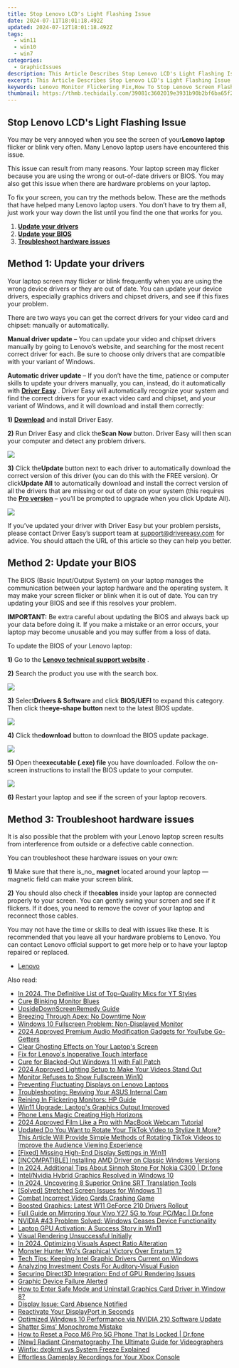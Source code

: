 ```yaml
---
title: Stop Lenovo LCD's Light Flashing Issue
date: 2024-07-11T18:01:18.492Z
updated: 2024-07-12T18:01:18.492Z
tags:
  - win11
  - win10
  - win7
categories:
  - GraphicIssues
description: This Article Describes Stop Lenovo LCD's Light Flashing Issue
excerpt: This Article Describes Stop Lenovo LCD's Light Flashing Issue
keywords: Lenovo Monitor Flickering Fix,How To Stop Lenovo Screen Flashing,Lenovo LCD Flicker Troubleshooting Guide,Resolve Lenovo Display Flashing Issue,Stop LCD Brightness Flicker on Lenovo,Lenovo Monitor Flashing Error Fix,Troubleshoot Lenovo Display Flicker Problem
thumbnail: https://thmb.techidaily.com/39081c3602019e3931b90b2bf6ba65f285840198c689fcbfa16aad9f4c667d5e.jpg
---
```


## Stop Lenovo LCD's Light Flashing Issue

 You may be very annoyed when you see the screen of your**Lenovo laptop** flicker or blink very often. Many Lenovo laptop users have encountered this issue.

 This issue can result from many reasons. Your laptop screen may flicker because you are using the wrong or out-of-date drivers or BIOS. You may also get this issue when there are hardware problems on your laptop.

 To fix your screen, you can try the methods below. These are the methods that have helped many Lenovo laptop users. You don’t have to try them all, just work your way down the list until you find the one that works for you.

1. **[Update your drivers](#a)**
2. **[Update your BIOS](#b)**
3. **[Troubleshoot hardware issues](#c)**

## Method 1: Update your drivers

 Your laptop screen may flicker or blink frequently when you are using the wrong device drivers or they are out of date. You can update your device drivers, especially graphics drivers and chipset drivers, and see if this fixes your problem.

 There are two ways you can get the correct drivers for your video card and chipset: manually or automatically.

**Manual driver update** – You can update your video and chipset drivers manually by going to Lenovo’s website, and searching for the most recent correct driver for each. Be sure to choose only drivers that are compatible with your variant of Windows.

**Automatic driver update** – If you don’t have the time, patience or computer skills to update your drivers manually, you can, instead, do it automatically with [**Driver Easy**](https://tools.techidaily.com/drivereasy/download/) . Driver Easy will automatically recognize your system and find the correct drivers for your exact video card and chipset, and your variant of Windows, and it will download and install them correctly:

**1)** [**Download**](https://tools.techidaily.com/drivereasy/download/) and install Driver Easy.

**2)** Run Driver Easy and click the**Scan Now** button. Driver Easy will then scan your computer and detect any problem drivers.

![](https://images.drivereasy.com/wp-content/uploads/2017/07/img_597858796d417.png)

**3)**  Click the**Update** button next to each driver to automatically download the correct version of this driver (you can do this with the FREE version). Or click**Update All** to automatically download and install the correct version of all the drivers that are missing or out of date on your system (this requires the [**Pro version**](https://tools.techidaily.com/drivereasy/download/) – you’ll be prompted to upgrade when you click Update All).

![](https://images.drivereasy.com/wp-content/uploads/2017/07/img_597859a7e365f.jpg)

 If you’ve updated your driver with Driver Easy but your problem persists, please contact Driver Easy’s support team at <support@drivereasy.com> for advice. You should attach the URL of this article so they can help you better.

## Method 2: Update your BIOS

 The BIOS (Basic Input/Output System) on your laptop manages the communication between your laptop hardware and the operating system. It may make your screen flicker or blink when it is out of date. You can try updating your BIOS and see if this resolves your problem.

**IMPORTANT:** Be extra careful about updating the BIOS and always back up your data before doing it. If you make a mistake or an error occurs, your laptop may become unusable and you may suffer from a loss of data.

To update the BIOS of your Lenovo laptop:

**1)** Go to the [**Lenovo technical support website**](https://shop-links.co/link/?exclusive=1&publisher_slug=itechdaily19598&url=http%3A%2F%2Fpcsupport.lenovo.com%2Fus%2Fen%2F) .

**2)**  Search the product you use with the search box.

![](https://images.drivereasy.com/wp-content/uploads/2017/07/img_59795b8f49038.jpg)

**3)**  Select**Drivers & Software** and click **BIOS/UEFI** to expand this category. Then click the**eye-shape button** next to the latest BIOS update.

![](https://images.drivereasy.com/wp-content/uploads/2017/07/img_59795c2f6d56b.jpg)

**4)**  Click the**download** button to download the BIOS update package.

![](https://images.drivereasy.com/wp-content/uploads/2017/07/img_59795ce5b8c59.jpg)

**5)**  Open the**executable (.exe) file** you have downloaded. Follow the on-screen instructions to install the BIOS update to your computer.

![](https://images.drivereasy.com/wp-content/uploads/2017/07/img_59795da0904c0.png)

**6)** Restart your laptop and see if the screen of your laptop recovers.

## Method 3: Troubleshoot hardware issues

 It is also possible that the problem with your Lenovo laptop screen results from interference from outside or a defective cable connection.

You can troubleshoot these hardware issues on your own:

**1)** Make sure that there is_no_ **magnet** located around your laptop — magnetic field can make your screen blink.

**2)** You should also check if the**cables** inside your laptop are connected properly to your screen. You can gently swing your screen and see if it flickers. If it does, you need to remove the cover of your laptop and reconnect those cables.

 You may not have the time or skills to deal with issues like these. It is recommended that you leave all your hardware problems to Lenovo. You can contact Lenovo official support to get more help or to have your laptop repaired or replaced.

* [Lenovo](https://tools.techidaily.com/drivereasy/download/)

<ins class="adsbygoogle"
     style="display:block"
     data-ad-format="autorelaxed"
     data-ad-client="ca-pub-7571918770474297"
     data-ad-slot="1223367746"></ins>



<ins class="adsbygoogle"
     style="display:block"
     data-ad-client="ca-pub-7571918770474297"
     data-ad-slot="8358498916"
     data-ad-format="auto"
     data-full-width-responsive="true"></ins>



<span class="atpl-alsoreadstyle">Also read:</span>
<div><ul>
<li><a href="https://youtube-help.techidaily.com/in-2024-the-definitive-list-of-top-quality-mics-for-yt-styles/"><u>In 2024, The Definitive List of Top-Quality Mics for YT Styles</u></a></li>
<li><a href="https://graphic-issues.techidaily.com/cure-blinking-monitor-blues/"><u>Cure Blinking Monitor Blues</u></a></li>
<li><a href="https://graphic-issues.techidaily.com/upsidedownscreenremedy-guide/"><u>UpsideDownScreenRemedy Guide</u></a></li>
<li><a href="https://graphic-issues.techidaily.com/1719817759404-breezing-through-apex-no-downtime-now/"><u>Breezing Through Apex: No Downtime Now</u></a></li>
<li><a href="https://graphic-issues.techidaily.com/windows-10-fullscreen-problem-non-displayed-monitor/"><u>Windows 10 Fullscreen Problem: Non-Displayed Monitor</u></a></li>
<li><a href="https://youtube-stream.techidaily.com/2024-approved-premium-audio-modification-gadgets-for-youtube-go-getters/"><u>2024 Approved  Premium Audio Modification Gadgets for YouTube Go-Getters</u></a></li>
<li><a href="https://graphic-issues.techidaily.com/clear-ghosting-effects-on-your-laptops-screen/"><u>Clear Ghosting Effects on Your Laptop's Screen</u></a></li>
<li><a href="https://graphic-issues.techidaily.com/fix-for-lenovos-inoperative-touch-interface/"><u>Fix for Lenovo's Inoperative Touch Interface</u></a></li>
<li><a href="https://graphic-issues.techidaily.com/cure-for-blacked-out-windows-11-with-fall-patch/"><u>Cure for Blacked-Out Windows 11 with Fall Patch</u></a></li>
<li><a href="https://extra-guidance.techidaily.com/2024-approved-lighting-setup-to-make-your-videos-stand-out/"><u>2024 Approved  Lighting Setup to Make Your Videos Stand Out</u></a></li>
<li><a href="https://graphic-issues.techidaily.com/monitor-refuses-to-show-fullscreen-win10/"><u>Monitor Refuses to Show Fullscreen Win10</u></a></li>
<li><a href="https://graphic-issues.techidaily.com/preventing-fluctuating-displays-on-lenovo-laptops/"><u>Preventing Fluctuating Displays on Lenovo Laptops</u></a></li>
<li><a href="https://graphic-issues.techidaily.com/troubleshooting-reviving-your-asus-internal-cam/"><u>Troubleshooting: Reviving Your ASUS Internal Cam</u></a></li>
<li><a href="https://graphic-issues.techidaily.com/reining-in-flickering-monitors-hp-guide/"><u>Reining In Flickering Monitors: HP Guide</u></a></li>
<li><a href="https://graphic-issues.techidaily.com/win11-upgrade-laptops-graphics-output-improved/"><u>Win11 Upgrade: Laptop's Graphics Output Improved</u></a></li>
<li><a href="https://extra-hints.techidaily.com/phone-lens-magic-creating-high-horizons/"><u>Phone Lens Magic  Creating High Horizons</u></a></li>
<li><a href="https://screen-activity-recording.techidaily.com/2024-approved-film-like-a-pro-with-macbook-webcam-tutorial/"><u>2024 Approved  Film Like a Pro with MacBook Webcam Tutorial</u></a></li>
<li><a href="https://ai-video-editing.techidaily.com/updated-do-you-want-to-rotate-your-tiktok-video-to-stylize-it-more-this-article-will-provide-simple-methods-of-rotating-tiktok-videos-to-improve-the-audienc/"><u>Updated Do You Want to Rotate Your TikTok Video to Stylize It More? This Article Will Provide Simple Methods of Rotating TikTok Videos to Improve the Audience Viewing Experience</u></a></li>
<li><a href="https://graphic-issues.techidaily.com/fixed-missing-high-end-display-settings-in-win11/"><u>[Fixed] Missing High-End Display Settings in Win11</u></a></li>
<li><a href="https://graphic-issues.techidaily.com/incompatible-installing-amd-driver-on-classic-windows-versions/"><u>[INCOMPATIBLE] Installing AMD Driver on Classic Windows Versions</u></a></li>
<li><a href="https://android-pokemon-go.techidaily.com/in-2024-additional-tips-about-sinnoh-stone-for-nokia-c300-drfone-by-drfone-virtual-android/"><u>In 2024, Additional Tips About Sinnoh Stone For Nokia C300 | Dr.fone</u></a></li>
<li><a href="https://graphic-issues.techidaily.com/intelnvidia-hybrid-graphics-resolved-in-windows-10/"><u>Intel/Nvidia Hybrid Graphics Resolved in Windows 10</u></a></li>
<li><a href="https://some-skills.techidaily.com/in-2024-uncovering-8-superior-online-srt-translation-tools/"><u>In 2024, Uncovering 8 Superior Online SRT Translation Tools</u></a></li>
<li><a href="https://graphic-issues.techidaily.com/solved-stretched-screen-issues-for-windows-11/"><u>[Solved] Stretched Screen Issues for Windows 11</u></a></li>
<li><a href="https://graphic-issues.techidaily.com/combat-incorrect-video-cards-crashing-game/"><u>Combat Incorrect Video Cards Crashing Game</u></a></li>
<li><a href="https://graphic-issues.techidaily.com/boosted-graphics-latest-w11-geforce-210-drivers-rollout/"><u>Boosted Graphics: Latest W11 GeForce 210 Drivers Rollout</u></a></li>
<li><a href="https://screen-mirror.techidaily.com/full-guide-on-mirroring-your-vivo-y27-5g-to-your-pcmac-drfone-by-drfone-android/"><u>Full Guide on Mirroring Your Vivo Y27 5G to Your PC/Mac | Dr.fone</u></a></li>
<li><a href="https://graphic-issues.techidaily.com/nvidia-43-problem-solved-windows-ceases-device-functionality/"><u>NVIDIA #43 Problem Solved: Windows Ceases Device Functionality</u></a></li>
<li><a href="https://graphic-issues.techidaily.com/laptop-gpu-activation-a-success-story-in-win11/"><u>Laptop GPU Activation: A Success Story in Win11</u></a></li>
<li><a href="https://graphic-issues.techidaily.com/visual-rendering-unsuccessful-initially/"><u>Visual Rendering Unsuccessful Initially</u></a></li>
<li><a href="https://extra-skills.techidaily.com/in-2024-optimizing-visuals-aspect-ratio-alteration/"><u>In 2024, Optimizing Visuals  Aspect Ratio Alteration</u></a></li>
<li><a href="https://graphic-issues.techidaily.com/monster-hunter-wos-graphical-victory-over-erratum-12/"><u>Monster Hunter Wo's Graphical Victory Over Erratum 12</u></a></li>
<li><a href="https://graphic-issues.techidaily.com/tech-tips-keeping-intel-graphic-drivers-current-on-windows/"><u>Tech Tips: Keeping Intel Graphic Drivers Current on Windows</u></a></li>
<li><a href="https://fox-http.techidaily.com/analyzing-investment-costs-for-auditory-visual-fusion/"><u>Analyzing Investment Costs For Auditory-Visual Fusion</u></a></li>
<li><a href="https://graphic-issues.techidaily.com/securing-direct3d-integration-end-of-gpu-rendering-issues/"><u>Securing Direct3D Integration: End of GPU Rendering Issues</u></a></li>
<li><a href="https://graphic-issues.techidaily.com/graphic-device-failure-alerted/"><u>Graphic Device Failure Alerted</u></a></li>
<li><a href="https://graphic-issues.techidaily.com/how-to-enter-safe-mode-and-uninstall-graphics-card-driver-in-window-8/"><u>How to Enter Safe Mode and Uninstall Graphics Card Driver in Window 8?</u></a></li>
<li><a href="https://graphic-issues.techidaily.com/display-issue-card-absence-notified/"><u>Display Issue: Card Absence Notified</u></a></li>
<li><a href="https://graphic-issues.techidaily.com/reactivate-your-displayport-in-seconds/"><u>Reactivate Your DisplayPort in Seconds</u></a></li>
<li><a href="https://graphic-issues.techidaily.com/optimized-windows-10-performance-via-nvidia-210-software-update/"><u>Optimized Windows 10 Performance via NVIDIA 210 Software Update</u></a></li>
<li><a href="https://graphic-issues.techidaily.com/shatter-sims-monochrome-mistake/"><u>Shatter Sims’ Monochrome Mistake</u></a></li>
<li><a href="https://techidaily.com/how-to-reset-a-poco-m6-pro-5g-phone-that-is-locked-drfone-by-drfone-reset-android-reset-android/"><u>How to Reset a Poco M6 Pro 5G Phone That Is Locked | Dr.fone</u></a></li>
<li><a href="https://extra-approaches.techidaily.com/new-radiant-cinematography-the-ultimate-guide-for-videographers/"><u>[New] Radiant Cinematography  The Ultimate Guide for Videographers</u></a></li>
<li><a href="https://graphic-issues.techidaily.com/winfix-dxgkrnlsys-system-freeze-explained/"><u>Winfix: dxgkrnl.sys System Freeze Explained</u></a></li>
<li><a href="https://desktop-recording.techidaily.com/effortless-gameplay-recordings-for-your-xbox-console/"><u>Effortless Gameplay Recordings for Your Xbox Console</u></a></li>
</ul></div>
